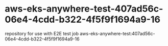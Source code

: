 # aws-eks-anywhere-test-407ad56c-06e4-4cdd-b322-4f5f9f1694a9-16
repository for use with E2E test job aws-eks-anywhere-test:407ad56c-06e4-4cdd-b322-4f5f9f1694a9-16
